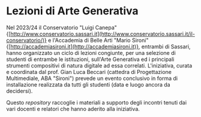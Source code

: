 # Lezioni di Arte Generativa

Nel 2023/24 il Conservatorio "Luigi Canepa" {[http://www.conservatorio.sassari.it](http://www.conservatorio.sassari.it/il-conservatorio/)} e l'Accademia di Belle Arti "Mario Sironi" {[http://accademiasironi.it](http://accademiasironi.it)}, entrambi di Sassari, hanno organizzato un ciclo di lezioni congiunte, per una selezione di studenti di entrambe le istituzioni, sull'Arte Generativa ed i principali strumenti compositivi di natura digitale ad essa correlati. L'iniziativa, curata e coordinata dal prof. Gian Luca Beccari (cattedra di Progettazione Multimediale, ABA "Sironi") prevede un evento conclusivo in forma di installazione realizzata da tutti gli studenti (data e luogo ancora da decidersi).

Questo _repository_ raccoglie i materiali a supporto degli incontri tenuti dai vari docenti e relatori che hanno aderito alla iniziativa.
